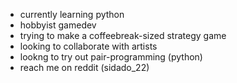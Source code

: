 - currently learning python
- hobbyist gamedev 
- trying to make a coffeebreak-sized strategy game
- looking to collaborate with artists
- lookng to try out pair-programming (python) 
- reach me on reddit (sidado_22)
